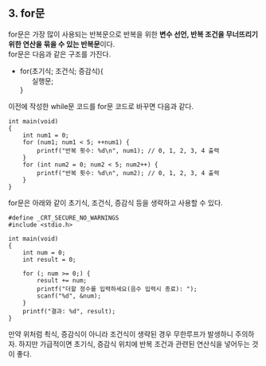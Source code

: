 <h2> <strong> 3. for문 </strong> </h2>

for문은 가장 많이 사용되는 반복문으로 반복을 위한 <b>변수 선언, 반복 조건을 무너뜨리기 위한 연산을 묶을 수 있는 반복문</b>이다. <br>
for문은 다음과 같은 구조를 가진다.

* for(초기식; 조건식; 증감식){ <br>
    &nbsp; &nbsp; &nbsp; 실행문; <br>
}

이전에 작성한 while문 코드를 for문 코드로 바꾸면 다음과 같다.

```(c)
int main(void)
{
	int num1 = 0;
	for (num1; num1 < 5; ++num1) {
		printf("반복 횟수: %d\n", num1); // 0, 1, 2, 3, 4 출력
	}
	for (int num2 = 0; num2 < 5; num2++) {
		printf("반복 횟수: %d\n", num2); // 0, 1, 2, 3, 4 출력
	}
}
```

for문은 아래와 같이 초기식, 조건식, 증감식 등을 생략하고 사용할 수 있다.

```(c)
#define _CRT_SECURE_NO_WARNINGS
#include <stdio.h>

int main(void)
{
	int num = 0;
	int result = 0;

	for (; num >= 0;) {
		result += num;
		printf("더할 정수를 입력하세요(음수 입력시 종료): ");
		scanf("%d", &num);
	}
	printf("결과: %d", result);
}
```

만약 위처럼 쵝식, 증감식이 아니라 조건식이 생략된 경우 무한루프가 발생하니 주의하자.
하지만 가급적이면 초기식, 증감식 위치에 반복 조건과 관련된 연산식을 넣어두는 것이 좋다. <br>
